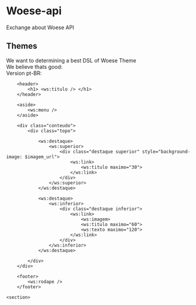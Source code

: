 Woese-api
=========

Exchange about Woese API

## Themes
We want to determining a best DSL of Woese Theme<br>
We believe thats good:<br>
Version pt-BR:

<html>
<head>
    <title><woese:titulo /></title>
</head>		
<body>
    <section>

        <header>
            <h1> <ws:titulo /> </h1>
        </header>

        <aside>
            <ws:menu />
        </aside>

        <div class="conteudo">
            <div class="topo">

                <ws:destaque>
                    <ws:superior>
                        <div class="destaque superior" style="background-image: $imagem_url">
                            <ws:link>
                                <ws:titulo maximo="30">
                            </ws:link>
                        </div>
                    </ws:superior>
                </ws:destaque>

                <ws:destaque>
                    <ws:inferior>
                        <div class="destaque inferior">
                            <ws:link>
                                <ws:imagem>
                                <ws:titulo maximo="60">
                                <ws:texto maximo="120">
                            </ws:link>
                        </div>
                    </ws:inferior>
                </ws:destaque>

            </div>
        </div>

        <footer>
            <ws:rodape />
        </footer>
                        
    <section>
</body>
</html>
